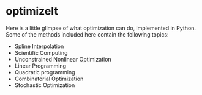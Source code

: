 # optimizeIt
Here is a little glimpse of what optimization can do, implemented in Python. Some of the methods included here contain the following topics:
  - Spline Interpolation
  - Scientific Computing
  - Unconstrained Nonlinear Optimization 
  - Linear Programming
  - Quadratic programming
  - Combinatorial Optimization
  - Stochastic Optimization
